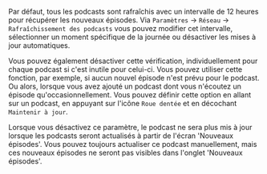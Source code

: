 Par défaut, tous les podcasts sont rafraîchis avec un intervalle de 12 heures
pour récupérer les nouveaux épisodes. Via `Paramètres` → `Réseau` →
`Rafraîchissement des podcasts` vous pouvez modifier cet intervalle,
sélectionner un moment spécifique de la journée ou désactiver les mises à jour
automatiques.

Vous pouvez également désactiver cette vérification, individuellement pour
chaque podcast si c'est inutile pour celui-ci. Vous pouvez utiliser cette
fonction, par exemple, si aucun nouvel épisode n'est prévu pour le podcast. Ou
alors, lorsque vous avez ajouté un podcast dont vous n'écoutez un épisode
qu'occasionnellement. Vous pouvez définir cette option en allant sur un podcast,
en appuyant sur l'icône `Roue dentée` et en décochant `Maintenir à jour`.

Lorsque vous désactivez ce paramètre, le podcast ne sera plus mis à jour lorsque
les podcasts seront actualisés à partir de l'écran 'Nouveaux épisodes'. Vous
pouvez toujours actualiser ce podcast manuellement, mais ces nouveaux épisodes
ne seront pas visibles dans l'onglet 'Nouveaux épisodes'.
